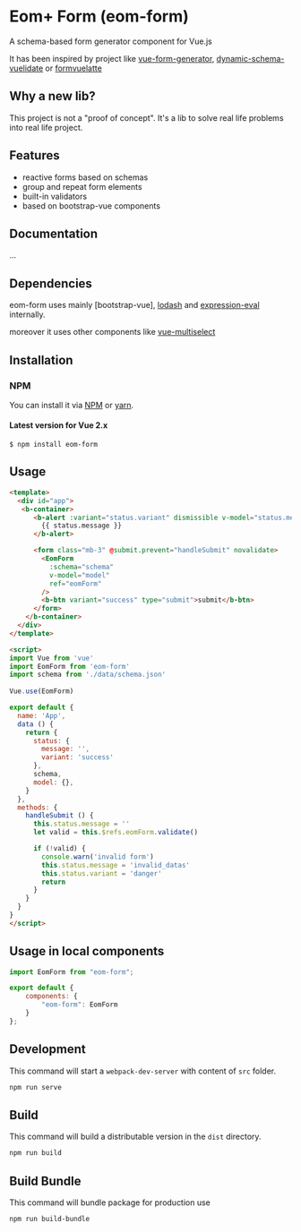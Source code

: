 # Eom+ Form (eom-form)

A schema-based form generator component for Vue.js 
 
It has been inspired by project like [vue-form-generator](https://github.com/vue-generators/vue-form-generator), [dynamic-schema-vuelidate](https://github.com/marina-mosti/dynamic-schema-vuelidate) or [formvuelatte](https://formvuelatte.netlify.app/)

## Why a new lib?

This project is not a "proof of concept". It's a lib to solve real life problems into real life project.

## Features

*   reactive forms based on schemas
*   group and repeat form elements
*   built-in validators
*   based on bootstrap-vue components

## Documentation

...

## Dependencies

eom-form uses mainly [bootstrap-vue], [lodash](https://lodash.com/) and [expression-eval](https://github.com/donmccurdy/expression-eval) internally.

moreover it uses other components like [vue-multiselect](https://vue-multiselect.js.org/)

## Installation

### NPM

You can install it via [NPM](http://npmjs.org/) or [yarn](https://yarnpkg.com/).

#### Latest version for Vue 2.x

```
$ npm install eom-form
```

## Usage

```html
<template>
  <div id="app">
   <b-container> 
      <b-alert :variant="status.variant" dismissible v-model="status.message" v-if="status.message">
        {{ status.message }}
      </b-alert>

      <form class="mb-3" @submit.prevent="handleSubmit" novalidate>
        <EomForm
          :schema="schema"
          v-model="model"
          ref="eomForm"
        />
        <b-btn variant="success" type="submit">submit</b-btn>
      </form>
    </b-container>
  </div>
</template>

<script>
import Vue from 'vue'
import EomForm from 'eom-form'
import schema from './data/schema.json'
  
Vue.use(EomForm)

export default {
  name: 'App',
  data () {
    return {
      status: {
        message: '',
        variant: 'success'
      },
      schema,
      model: {},
    }
  },
  methods: {
    handleSubmit () {
      this.status.message = ''
      let valid = this.$refs.eomForm.validate()

      if (!valid) {
        console.warn('invalid form')
        this.status.message = 'invalid_datas'
        this.status.variant = 'danger'
        return
      }
    }
  }
}
</script>
```

## Usage in local components

```js
import EomForm from "eom-form";

export default {
	components: {
		"eom-form": EomForm
	}
};
```

## Development

This command will start a `webpack-dev-server` with content of `src` folder.

```bash
npm run serve
```

## Build

This command will build a distributable version in the `dist` directory.

```bash
npm run build
```

## Build Bundle

This command will bundle package for production use

```bash
npm run build-bundle
```
